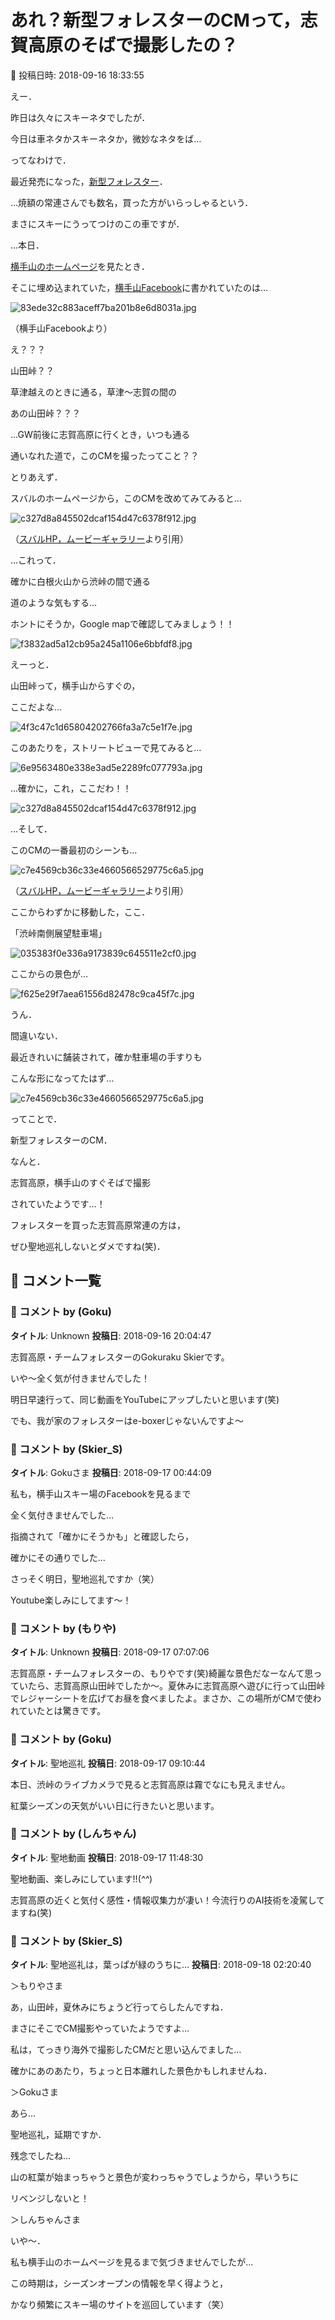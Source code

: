 # あれ？新型フォレスターのCMって，志賀高原のそばで撮影したの？

📅 投稿日時: 2018-09-16 18:33:55

えー．


昨日は久々にスキーネタでしたが．


今日は車ネタかスキーネタか，微妙なネタをば…





ってなわけで．


最近発売になった，[新型フォレスター](e2e65af0ff6614f3327d110340b5df5ae.md)．


…焼額の常連さんでも数名，買った方がいらっしゃるという．


まさにスキーにうってつけのこの車ですが．





…本日．


[横手山のホームページ](http://yokoteyama2307.com/index.html)を見たとき．


そこに埋め込まれていた，[横手山Facebook](https://www.facebook.com/yokoteyama2305/posts/1565532150213355)に書かれていたのは…







![83ede32c883aceff7ba201b8e6d8031a.jpg](images/83ede32c883aceff7ba201b8e6d8031a.jpg)




（横手山Facebookより）





え？？？


山田峠？？


草津越えのときに通る，草津～志賀の間の


あの山田峠？？？


…GW前後に志賀高原に行くとき，いつも通る


通いなれた道で，このCMを撮ったってこと？？





とりあえず．


スバルのホームページから，このCMを改めてみてみると…




![c327d8a845502dcaf154d47c6378f912.jpg](images/c327d8a845502dcaf154d47c6378f912.jpg)




（[スバルHP，ムービーギャラリー](https://www.subaru.jp/forester/forester/special/movie.html)より引用）





…これって．


確かに白根火山から渋峠の間で通る


道のような気もする…





ホントにそうか，Google mapで確認してみましょう！！




![f3832ad5a12cb95a245a1106e6bbfdf8.jpg](images/f3832ad5a12cb95a245a1106e6bbfdf8.jpg)







えーっと．


山田峠って，横手山からすぐの，


ここだよな…




![4f3c47c1d65804202766fa3a7c5e1f7e.jpg](images/4f3c47c1d65804202766fa3a7c5e1f7e.jpg)




このあたりを，ストリートビューで見てみると…




![6e9563480e338e3ad5e2289fc077793a.jpg](images/6e9563480e338e3ad5e2289fc077793a.jpg)




…確かに，これ，ここだわ！！




![c327d8a845502dcaf154d47c6378f912.jpg](images/c327d8a845502dcaf154d47c6378f912.jpg)







…そして．


このCMの一番最初のシーンも…




![c7e4569cb36c33e4660566529775c6a5.jpg](images/c7e4569cb36c33e4660566529775c6a5.jpg)




（[スバルHP，ムービーギャラリー](https://www.subaru.jp/forester/forester/special/movie.html)より引用）





ここからわずかに移動した，ここ．


「渋峠南側展望駐車場」




![035383f0e336a9173839c645511e2cf0.jpg](images/035383f0e336a9173839c645511e2cf0.jpg)




ここからの景色が…




![f625e29f7aea61556d82478c9ca45f7c.jpg](images/f625e29f7aea61556d82478c9ca45f7c.jpg)




うん．


間違いない．


最近きれいに舗装されて，確か駐車場の手すりも


こんな形になってたはず…




![c7e4569cb36c33e4660566529775c6a5.jpg](images/c7e4569cb36c33e4660566529775c6a5.jpg)







ってことで．


新型フォレスターのCM．


なんと．


志賀高原，横手山のすぐそばで撮影


されていたようです…！





フォレスターを買った志賀高原常連の方は，


ぜひ聖地巡礼しないとダメですね(笑)．

## 💬 コメント一覧

### 💬 コメント by (Goku)
**タイトル**: Unknown
**投稿日**: 2018-09-16 20:04:47

志賀高原・チームフォレスターのGokuraku Skierです。

いや～全く気が付きませんでした！

明日早速行って、同じ動画をYouTubeにアップしたいと思います(笑)

でも、我が家のフォレスターはe-boxerじゃないんですよ～

### 💬 コメント by (Skier_S)
**タイトル**: Gokuさま
**投稿日**: 2018-09-17 00:44:09

私も，横手山スキー場のFacebookを見るまで

全く気付きませんでした…

指摘されて「確かにそうかも」と確認したら，

確かにその通りでした…



さっそく明日，聖地巡礼ですか（笑）

Youtube楽しみにしてます～！

### 💬 コメント by (もりや)
**タイトル**: Unknown
**投稿日**: 2018-09-17 07:07:06

志賀高原・チームフォレスターの、もりやです(笑)綺麗な景色だなーなんて思っていたら、志賀高原山田峠でしたか〜。夏休みに志賀高原へ遊びに行って山田峠でレジャーシートを広げてお昼を食べましたよ。まさか、この場所がCMで使われていたとは驚きです。

### 💬 コメント by (Goku)
**タイトル**: 聖地巡礼
**投稿日**: 2018-09-17 09:10:44

本日、渋峠のライブカメラで見ると志賀高原は霧でなにも見えません。

紅葉シーズンの天気がいい日に行きたいと思います。

### 💬 コメント by (しんちゃん)
**タイトル**: 聖地動画
**投稿日**: 2018-09-17 11:48:30

聖地動画、楽しみにしています!!(*^^*)



志賀高原の近くと気付く感性・情報収集力が凄い！今流行りのAI技術を凌駕してますね(笑)

### 💬 コメント by (Skier_S)
**タイトル**: 聖地巡礼は，葉っぱが緑のうちに…
**投稿日**: 2018-09-18 02:20:40

＞もりやさま

あ，山田峠，夏休みにちょうど行ってらしたんですね．

まさにそこでCM撮影やっていたようですよ…

私は，てっきり海外で撮影したCMだと思い込んでました…

確かにあのあたり，ちょっと日本離れした景色かもしれませんね．



＞Gokuさま

あら…

聖地巡礼，延期ですか．

残念でしたね…

山の紅葉が始まっちゃうと景色が変わっちゃうでしょうから，早いうちに

リベンジしないと！



＞しんちゃんさま

いや～．

私も横手山のホームページを見るまで気づきませんでしたが…

この時期は，シーズンオープンの情報を早く得ようと，

かなり頻繁にスキー場のサイトを巡回しています（笑）

